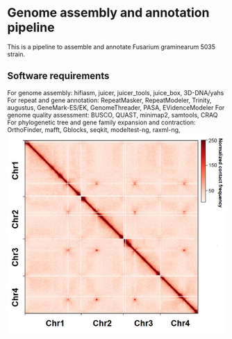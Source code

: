 Genome assembly and annotation pipeline
===
This is a pipeline to assemble and annotate Fusarium graminearum 5035 strain.

## Software requirements
For genome assembly: hifiasm, juicer, juicer_tools, juice_box, 3D-DNA/yahs
For repeat and gene annotation: RepeatMasker, RepeatModeler, Trinity, augustus, GeneMark-ES/EK, GenomeThreader, PASA, EVidenceModeler
For genome quality assessment: BUSCO, QUAST, minimap2, samtools, CRAQ
For phylogenetic tree and gene family expansion and contraction: OrthoFinder, mafft, Gblocks, seqkit, modeltest-ng, raxml-ng, 
![image](https://github.com/maxuying1218/Genome-assembly-annotation-pipeline/blob/main/figures/Genome_assembly_HiC_contact_heatmap.jpg)
